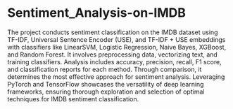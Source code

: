 # Sentiment_Analysis-on-IMDB
The project conducts sentiment classification on the IMDB dataset using TF-IDF, Universal Sentence Encoder (USE), and TF-IDF + USE embeddings with classifiers like LinearSVM, Logistic Regression, Naive Bayes, XGBoost, and Random Forest. It involves preprocessing data, vectorizing text, and training classifiers. Analysis includes accuracy, precision, recall, F1 score, and classification reports for each method. Through comparison, it determines the most effective approach for sentiment analysis. Leveraging PyTorch and TensorFlow showcases the versatility of deep learning frameworks, ensuring thorough exploration and selection of optimal techniques for IMDB sentiment classification.
